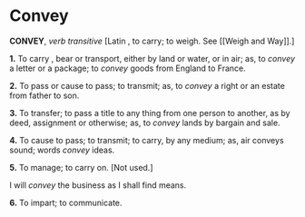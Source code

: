 # Convey

**CONVEY**, _verb transitive_ \[Latin , to carry; to weigh. See [[Weigh and Way]].\]

**1.** To carry , bear or transport, either by land or water, or in air; as, to _convey_ a letter or a package; to _convey_ goods from England to France.

**2.** To pass or cause to pass; to transmit; as, to _convey_ a right or an estate from father to son.

**3.** To transfer; to pass a title to any thing from one person to another, as by deed, assignment or otherwise; as, to _convey_ lands by bargain and sale.

**4.** To cause to pass; to transmit; to carry, by any medium; as, air conveys sound; words _convey_ ideas.

**5.** To manage; to carry on. \[Not used.\]

I will _convey_ the business as I shall find means.

**6.** To impart; to communicate.